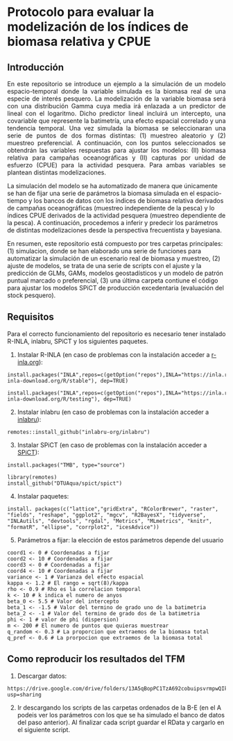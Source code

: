 # Protocolo para evaluar la modelización de los índices de biomasa relativa y CPUE

## Introducción 
<p align="justify">
En este repositorio se introduce un ejemplo a la simulación de un modelo espacio-temporal donde la variable simulada es la biomasa real de una especie de interés pesquero. La modelización de la variable biomasa será con una distribución Gamma cuya media irá enlazada a un predictor de lineal con el logaritmo. Dicho predictor lineal incluirá un intercepto, una covariable que represente la batimetría, una efecto espacial correlado y una tendencia temporal. Una vez simulada la biomasa se seleccionaran una serie de puntos de dos formas distintas: (1) muestreo aleatorio y (2) muestreo preferencial. A continuación, con los puntos seleccionados se obtendrán las variables respuestas para ajustar los modelos: (II) biomasa relativa para campañas oceanográficas y (II) capturas por unidad de esfuerzo (CPUE) para la actividad pesquera. Para ambas variables se plantean distintas modelizaciones.

La simulación del modelo se ha automatizado de manera que únicamente se han de fijar una serie de parámetros la biomasa simulada en el espacio-tiempo y los bancos de datos con los índices de biomasa relativa derivados de campañas oceanográficas (muestreo independiente de la pesca) y lo índices CPUE derivados de la actividad pesquera (muestreo dependiente de la pesca). A continuación, procedemos a inferir y predecir los parámetros de distintas modelizaciones desde la perspectiva frecuentista y bayesiana.
  
En resumen, este repositorio está compuesto por tres carpetas principales: (1) simulacion, donde se han elaborado una serie de funciones para automatizar la simulación de un escenario real de biomasa y muestreo, (2) ajuste de modelos, se trata de una serie de scripts con el ajuste y la predicción de GLMs, GAMs, modelos geostadísticos y un modelo de patrón puntual marcado o preferencial, (3) una última carpeta contiune el código para ajustar los modelos SPiCT de producción excedentaria (evaluación del stock pesquero). 
</p>

## Requisitos 

<p align="justify">
Para el correcto funcionamiento del repositorio es necesario tener instalado R-INLA, inlabru, SPiCT y los siguientes paquetes.

1. Instalar R-INLA (en caso de problemas con la instalación acceder a [r-inla.org](https://www.r-inla.org/)):

```
install.packages("INLA",repos=c(getOption("repos"),INLA="https://inla.r-inla-download.org/R/stable"), dep=TRUE)

install.packages("INLA",repos=c(getOption("repos"),INLA="https://inla.r-inla-download.org/R/testing"), dep=TRUE)
```
  
2. Instalar inlabru (en caso de problemas con la instalación acceder a [inlabru](https://sites.google.com/inlabru.org/inlabru)):

```
remotes::install_github("inlabru-org/inlabru")
```
  
3. Instalar SPiCT (en caso de problemas con la instalación acceder a [SPiCT](https://github.com/DTUAqua/spict)):

```
install.packages("TMB", type="source")

library(remotes)
install_github("DTUAqua/spict/spict")  
```

4. Instalar paquetes:

```  
install. packages(c("lattice","gridExtra", "RColorBrewer", "raster", "fields", "reshape", "ggplot2", "mgcv", "R2BayesX", "tidyverse", "INLAutils", "devtools", "rgdal", "Metrics", "MLmetrics", "knitr", "formatR", "ellipse", "corrplot2", "icesAdvice")) 
```
  
5. Parámetros a fijar: la elección de estos parámetros depende del usuario

```
coord1 <- 0 # Coordenadas a fijar
coord2 <- 10 # Coordenadas a fijar
coord3 <- 0 # Coordenadas a fijar
coord4 <- 10 # Coordenadas a fijar
variance <- 1 # Varianza del efecto espacial
kappa <- 1.2 # El rango = sqrt(8)/kappa
rho <- 0.9 # Rho es la correlacion temporal
k <- 10 # k indica el numero de anyos
beta_0 <- 5.5 # Valor del intercepto
beta_1 <- -1.5 # Valor del termino de grado uno de la batimetria
beta_2 <- -1 # Valor del termino de grado dos de la batimetria
phi <- 1 # valor de phi (dispersion)
m <- 200 # El numero de puntos que quieras muestrear
q_random <- 0.3 # La proporcion que extraemos de la biomasa total
q_pref <- 0.6 # La prorpocion que extraemos de la biomasa total
```
## Como reproducir los resultados del TFM
          
1. Descargar datos:

```
https://drive.google.com/drive/folders/13A5qBopPC1TzA692cobuipsvrmpwQIkc?usp=sharing
```
2. Ir descargando los scripts de las carpetas ordenados de la B-E (en el A podeis ver los parámetros con los que se ha simulado el banco de datos del paso anterior). Al finalizar cada script guardar el RData y cargarlo en el siguiente script. 
          
</p>
